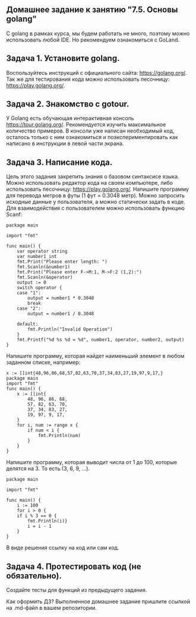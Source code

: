## Домашнее задание к занятию "7.5. Основы golang"
С golang в рамках курса, мы будем работать не много, поэтому можно использовать любой IDE. Но рекомендуем ознакомиться с GoLand.
## Задача 1. Установите golang.
Воспользуйтесь инструкций с официального сайта: https://golang.org/.
Так же для тестирования кода можно использовать песочницу: https://play.golang.org/.
## Задача 2. Знакомство с gotour.
У Golang есть обучающая интерактивная консоль https://tour.golang.org/. Рекомендуется изучить максимальное количество примеров. В консоли уже написан необходимый код, осталось только с ним ознакомиться и поэкспериментировать как написано в инструкции в левой части экрана.
## Задача 3. Написание кода.
Цель этого задания закрепить знания о базовом синтаксисе языка. Можно использовать редактор кода на своем компьютере, либо использовать песочницу: https://play.golang.org/.
Напишите программу для перевода метров в футы (1 фут = 0.3048 метр). Можно запросить исходные данные у пользователя, а можно статически задать в коде. Для взаимодействия с пользователем можно использовать функцию Scanf:
```
package main

import "fmt"

func main() {
	var operator string
	var number1 int
	fmt.Print("Please enter length: ")
	fmt.Scanln(&number1)
	fmt.Print("Please enter F->M:1, M->F:2 (1,2):")
	fmt.Scanln(&operator)
	output := 0
	switch operator {
	case "1":
		output = number1 * 0.3048
		break
	case "2":
		output = number1 / 0.3048
	
	default:
		fmt.Println("Invalid Operation")
	}
	fmt.Printf("%d %s %d = %d", number1, operator, number2, output)
}
``` 
Напишите программу, которая найдет наименьший элемент в любом заданном списке, например:
```
x := []int{48,96,86,68,57,82,63,70,37,34,83,27,19,97,9,17,}
package main
import "fmt"
func main() {
    x := []int{
        48, 96, 86, 68,
        57, 82, 63, 70,
        37, 34, 83, 27,
        19, 97, 9, 17,
    }
    for i, num := range x {
        if num < i {
            fmt.Println(num)
        }
    }
}
```
Напишите программу, которая выводит числа от 1 до 100, которые делятся на 3. То есть (3, 6, 9, …).
```
package main
 
import "fmt"
 
func main() {
    i := 100
    for i > 0 {
	if i % 3 == 0 {
        fmt.Println(i)}
        i = i - 1
    }
}
``` 
В виде решения ссылку на код или сам код.
## Задача 4. Протестировать код (не обязательно).
Создайте тесты для функций из предыдущего задания.

Как оформить ДЗ?
Выполненное домашнее задание пришлите ссылкой на .md-файл в вашем репозитории.
